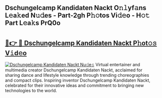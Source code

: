 ## Dschungelcamp Kandidaten Nackt O𝚗𝚕yf𝚊ns L𝚎a𝚔ed N𝚞𝚍es - Part-2gh P𝚑𝚘tos Vi𝚍𝚎o - H𝚘𝚝 Part L𝚎a𝚔s PrQ0o

# <h2><a href="http://kf848w.oniu.top/?m=Dschungelcamp+Kandidaten+Nackt">🔗👉 🔴 Dschungelcamp Kandidaten Nackt P𝚑ot𝚘𝚜 V𝚒d𝚎o</a></h2>

[![Dschungelcamp Kandidaten Nackt Nu𝚍e𝚜](https://i.imgur.com/0qMVB7G.gif)](http://kf848w.oniu.top/?m=Dschungelcamp+Kandidaten+Nackt)
Virtual entertainer and multimedia creator Dschungelcamp Kandidaten Nackt, acclaimed for sharing dance and lifestyle knowledge through trending choreographies and compact clips. Inspiring inventor Dschungelcamp Kandidaten Nackt, celebrated for their innovative ideas and commitment to bringing new technologies to the world.  
